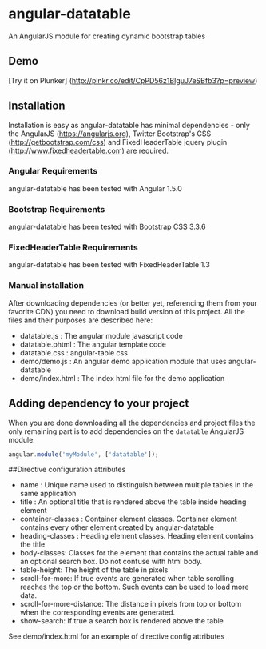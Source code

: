 # angular-datatable
An AngularJS module for creating dynamic bootstrap tables

## Demo

[Try it on Plunker] (http://plnkr.co/edit/CpPD56z1BIguJ7eSBfb3?p=preview)

## Installation

Installation is easy as angular-datatable has minimal dependencies - only the AngularJS (https://angularjs.org), Twitter Bootstrap's CSS (http://getbootstrap.com/css) and FixedHeaderTable jquery plugin (http://www.fixedheadertable.com) are required.

### Angular Requirements
angular-datatable has been tested with Angular 1.5.0

### Bootstrap Requirements
angular-datatable has been tested with Bootstrap CSS 3.3.6

### FixedHeaderTable Requirements
angular-datatable has been tested with FixedHeaderTable 1.3

### Manual installation
After downloading dependencies (or better yet, referencing them from your favorite CDN) you need to download build version of this project. All the files and their purposes are described here:
* datatable.js : The angular module javascript code
* datatable.phtml : The angular template code
* datatable.css : angular-table css
* demo/demo.js : An angular demo application module that uses angular-datatable
* demo/index.html : The index html file for the demo application

## Adding dependency to your project

When you are done downloading all the dependencies and project files the only remaining part is to add dependencies on the `datatable` AngularJS module:

```js
angular.module('myModule', ['datatable']);
```

##Directive configuration attributes

* name : Unique name used to distinguish between multiple tables in the same application
* title : An optional title that is rendered above the table inside heading element
* container-classes : Container element classes. Container element contains every other element created by angular-datatable
* heading-classes : Heading element classes. Heading element contains the title
* body-classes: Classes for the element that contains the actual table and an optional search box. Do not confuse with html body.
* table-height: The height of the table in pixels
* scroll-for-more: If true events are generated when table scrolling reaches the top or the bottom. Such events can be used to load more data. 
* scroll-for-more-distance: The distance in pixels from top or bottom when the corresponding events are generated.
* show-search: If true a search box is rendered above the table

See demo/index.html for an example of directive config attributes